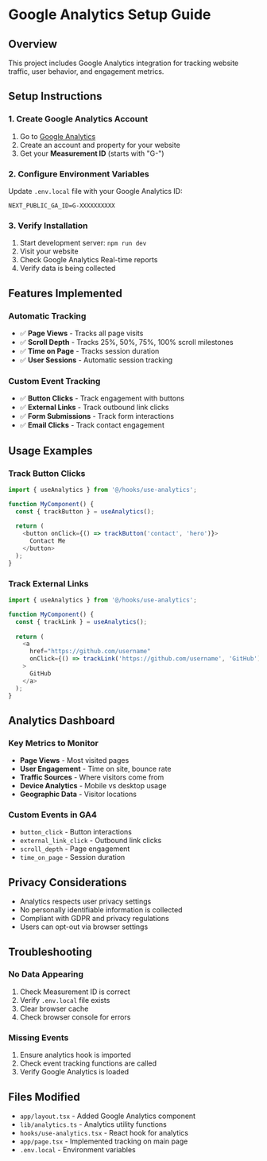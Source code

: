 # Google Analytics Setup Guide

## Overview
This project includes Google Analytics integration for tracking website traffic, user behavior, and engagement metrics.

## Setup Instructions

### 1. Create Google Analytics Account
1. Go to [Google Analytics](https://analytics.google.com/)
2. Create an account and property for your website
3. Get your **Measurement ID** (starts with "G-")

### 2. Configure Environment Variables
Update `.env.local` file with your Google Analytics ID:
```
NEXT_PUBLIC_GA_ID=G-XXXXXXXXXX
```

### 3. Verify Installation
1. Start development server: `npm run dev`
2. Visit your website
3. Check Google Analytics Real-time reports
4. Verify data is being collected

## Features Implemented

### Automatic Tracking
- ✅ **Page Views** - Tracks all page visits
- ✅ **Scroll Depth** - Tracks 25%, 50%, 75%, 100% scroll milestones
- ✅ **Time on Page** - Tracks session duration
- ✅ **User Sessions** - Automatic session tracking

### Custom Event Tracking
- ✅ **Button Clicks** - Track engagement with buttons
- ✅ **External Links** - Track outbound link clicks
- ✅ **Form Submissions** - Track form interactions
- ✅ **Email Clicks** - Track contact engagement

## Usage Examples

### Track Button Clicks
```typescript
import { useAnalytics } from '@/hooks/use-analytics';

function MyComponent() {
  const { trackButton } = useAnalytics();
  
  return (
    <button onClick={() => trackButton('contact', 'hero')}>
      Contact Me
    </button>
  );
}
```

### Track External Links
```typescript
import { useAnalytics } from '@/hooks/use-analytics';

function MyComponent() {
  const { trackLink } = useAnalytics();
  
  return (
    <a 
      href="https://github.com/username" 
      onClick={() => trackLink('https://github.com/username', 'GitHub')}
    >
      GitHub
    </a>
  );
}
```

## Analytics Dashboard

### Key Metrics to Monitor
- **Page Views** - Most visited pages
- **User Engagement** - Time on site, bounce rate
- **Traffic Sources** - Where visitors come from
- **Device Analytics** - Mobile vs desktop usage
- **Geographic Data** - Visitor locations

### Custom Events in GA4
- `button_click` - Button interactions
- `external_link_click` - Outbound link clicks
- `scroll_depth` - Page engagement
- `time_on_page` - Session duration

## Privacy Considerations
- Analytics respects user privacy settings
- No personally identifiable information is collected
- Compliant with GDPR and privacy regulations
- Users can opt-out via browser settings

## Troubleshooting

### No Data Appearing
1. Check Measurement ID is correct
2. Verify `.env.local` file exists
3. Clear browser cache
4. Check browser console for errors

### Missing Events
1. Ensure analytics hook is imported
2. Check event tracking functions are called
3. Verify Google Analytics is loaded

## Files Modified
- `app/layout.tsx` - Added Google Analytics component
- `lib/analytics.ts` - Analytics utility functions
- `hooks/use-analytics.tsx` - React hook for analytics
- `app/page.tsx` - Implemented tracking on main page
- `.env.local` - Environment variables 